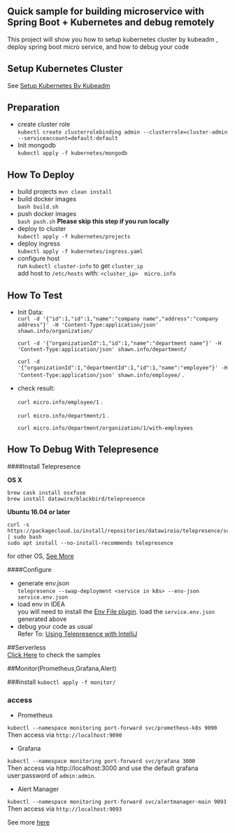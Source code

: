 ## Quick sample for building microservice with Spring Boot + Kubernetes and debug remotely

This project will show you how to setup kubernetes cluster by kubeadm , deploy spring boot micro service, and how to debug your code

## Setup Kubernetes Cluster
See [Setup Kubernetes By Kubeadm](./kubeadm/setup.md)
## Preparation  
* create cluster role  
`kubectl create clusterrolebinding admin --clusterrole=cluster-admin --serviceaccount=default:default` 
* Init mongodb  
`kubectl apply -f kubernetes/mongodb`  
## How To Deploy

* build projects
`mvn clean install`
* build docker images  
`bash build.sh` 
* push docker images  
`bash push.sh` **Please skip this step if you run locally**
* deploy to cluster  
`kubectl apply -f kubernetes/projects`  
* deploy ingress  
`kubectl apply -f kubernetes/ingress.yaml`
* configure host  
run `kubectl cluster-info` to get  `cluster_ip`  
add host to `/etc/hosts` with:
   `<cluster_ip>  micro.info`

## How To Test
* Init Data:  
   `curl -d '{"id":1,"id":1,"name":"company name","address":"company address"}' -H 'Content-Type:application/json' shawn.info/organization/` 
   
   `curl -d '{"organizationId":1,"id":1,"name":"department name"}' -H 'Content-Type:application/json' shawn.info/department/` 
   
   `curl -d '{"organizationId":1,"departmentId":1,"id":1,"name":"employee"}' -H 'Content-Type:application/json' shawn.info/employee/` . 
    
* check result:  

    `curl micro.info/employee/1` . 
   
    `curl micro.info/department/1` . 
    
    `curl micro.info/department/organization/1/with-employees`
    
## How To Debug  With Telepresence

####Install Telepresence  

**OS X**
```
brew cask install osxfuse
brew install datawire/blackbird/telepresence
```  
**Ubuntu 16.04 or later**  
```
curl -s https://packagecloud.io/install/repositories/datawireio/telepresence/script.deb.sh | sudo bash
sudo apt install --no-install-recommends telepresence
```  

for other OS, [See More](https://www.telepresence.io/reference/install)

  
####Configure 
* generate env.json  
`telepresence --swap-deployment <service in k8s> --env-json service.env.json`
* load env in IDEA  
you will need to install the [Env File plugin](https://plugins.jetbrains.com/plugin/7861-envfile).
load the `service.env.json` generated above
* debug your code as usual  
Refer To: [Using Telepresence with IntelliJ](https://www.telepresence.io/tutorials/intellij)

##Serverless  
[Click Here](https://github.com/shawnliujw/serverless-kubernetes-sample/blob/master/README.md) to check the samples  

##Monitor(Prometheus,Grafana,Alert)  

###install 
`kubectl apply -f monitor/`
### access  
* Prometheus  

`kubectl --namespace monitoring port-forward svc/prometheus-k8s 9090`  
Then access via `http://localhost:9090`

* Grafana

`kubectl --namespace monitoring port-forward svc/grafana 3000`  
Then access via http://localhost:3000 and use the default grafana user:password of `admin:admin`.

* Alert Manager

`kubectl --namespace monitoring port-forward svc/alertmanager-main 9093`  
Then access via    `http://localhost:9093`


See more [here](https://github.com/coreos/kube-prometheus)